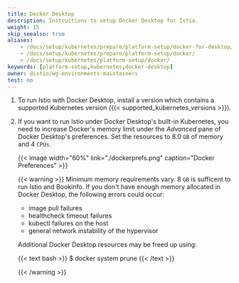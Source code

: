 ```yaml
---
title: Docker Desktop
description: Instructions to setup Docker Desktop for Istio.
weight: 15
skip_seealso: true
aliases:
    - /docs/setup/kubernetes/prepare/platform-setup/docker-for-desktop/
    - /docs/setup/kubernetes/prepare/platform-setup/docker/
    - /docs/setup/kubernetes/platform-setup/docker/
keywords: [platform-setup,kubernetes,docker-desktop]
owner: @istio/wg-environments-maintainers
test: no
---
```


1. To run Istio with Docker Desktop, install a version which contains a supported Kubernetes version
    ({{< supported_kubernetes_versions >}}).

1. If you want to run Istio under Docker Desktop's built-in Kubernetes, you need to increase Docker's memory limit
    under the *Advanced* pane of Docker Desktop's preferences. Set the resources to 8.0 `GB` of memory and 4 `CPUs`.

    {{< image width="60%" link="./dockerprefs.png"  caption="Docker Preferences"  >}}

    {{< warning >}}
    Minimum memory requirements vary.  8 `GB` is sufficent to run
    Istio and Bookinfo.  If you don't have enough memory allocated in Docker Desktop,
    the following errors could occur:

    - image pull failures
    - healthcheck timeout failures
    - kubectl failures on the host
    - general network instability of the hypervisor

    Additional Docker Desktop resources may be freed up using:

    {{< text bash >}}
    $ docker system prune
    {{< /text >}}

    {{< /warning >}}
